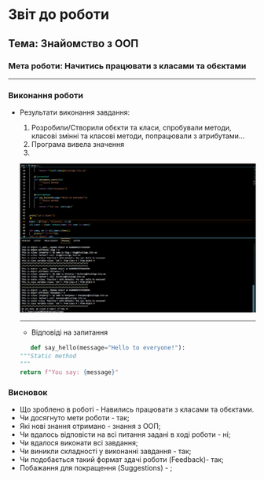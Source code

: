 # Звіт до роботи
## Тема: Знайомство з ООП
### Мета роботи: Начитись працювати з класами та обєктами
---
### Виконання роботи
- Результати виконання завдання:
    1. Розробили/Створили обєкти та класи, спробували методи, класові змінні та класові методи, попрацювали з атрибутами...
    2. Програма вивела значення
    3. 
    ![alt text](https://github.com/OlegKolobych/oop/raw/main/lab3/src/1.png)

    ---
    - Відповіді на запитання
     ```python 
        def say_hello(message="Hello to everyone!"):
    """Static method
    """
    return f"You say: {message}"
     ``` 
### Висновок
- Що зроблено в роботі - Навились працювати з класами та обєктами.
- Чи досягнуто мети роботи - так;
- Які нові знання отримано - знання з ООП;
- Чи вдалось відповісти на всі питання задані в ході роботи - ні;
- Чи вдалося виконати всі завдання;
- Чи виникли складності у виконанні завдання - так;
- Чи подобається такий формат здачі роботи (Feedback)- так;
- Побажання для покращення (Suggestions) - ;
